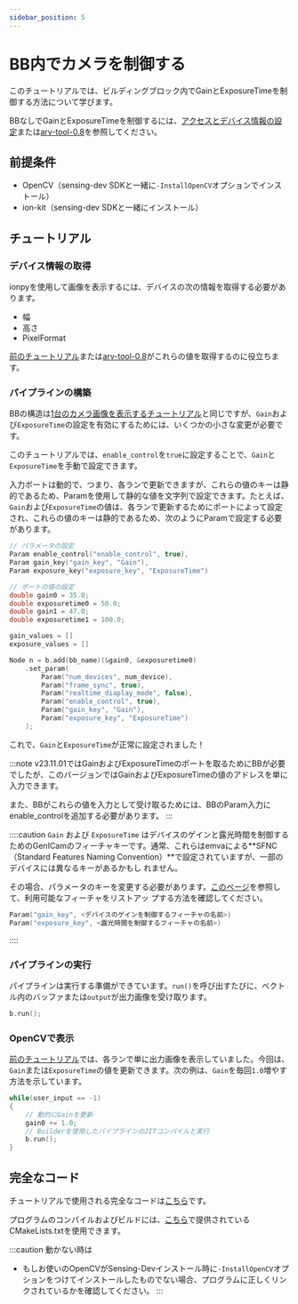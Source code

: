 ```yaml
---
sidebar_position: 5
---
```


# BB内でカメラを制御する

このチュートリアルでは、ビルディングブロック内でGainとExposureTimeを制御する方法について学びます。

BBなしでGainとExposureTimeを制御するには、[アクセスとデバイス情報の設定](./set-device-info)または[arv-tool-0.8](../../external/aravis/arv-tools)を参照してください。

## 前提条件

* OpenCV（sensing-dev SDKと一緒に`-InstallOpenCV`オプションでインストール）
* ion-kit（sensing-dev SDKと一緒にインストール）

## チュートリアル

### デバイス情報の取得

ionpyを使用して画像を表示するには、デバイスの次の情報を取得する必要があります。

* 幅
* 高さ
* PixelFormat

[前のチュートリアル](obtain-device-info.md)または[arv-tool-0.8](../../external/aravis/arv-tools.md)がこれらの値を取得するのに役立ちます。

### パイプラインの構築

BBの構造は[1台のカメラ画像を表示するチュートリアル](display-image)と同じですが、`Gain`および`ExposureTime`の設定を有効にするためには、いくつかの小さな変更が必要です。

このチュートリアルでは、`enable_control`を`true`に設定することで、`Gain`と`ExposureTime`を手動で設定できます。

入力ポートは動的で、つまり、各ランで更新できますが、これらの値のキーは静的であるため、Paramを使用して静的な値を文字列で設定できます。たとえば、`Gain`および`ExposureTime`の値は、各ランで更新するためにポートによって設定され、これらの値のキーは静的であるため、次のようにParamで設定する必要があります。

```c++
// パラメータの設定
Param enable_control("enable_control", true),
Param gain_key("gain_key", "Gain"),
Param exposure_key("exposure_key", "ExposureTime")

// ポートの値の設定
double gain0 = 35.0;
double exposuretime0 = 50.0;
double gain1 = 47.0;
double exposuretime1 = 100.0;

gain_values = []
exposure_values = []

Node n = b.add(bb_name)(&gain0, &exposuretime0)
    .set_param(
        Param("num_devices", num_device),
        Param("frame_sync", true),
        Param("realtime_diaplay_mode", false),
        Param("enable_control", true),
        Param("gain_key", "Gain"),
        Param("exposure_key", "ExposureTime")
    );
```

これで、`Gain`と`ExposureTime`が正常に設定されました！

:::note
v23.11.01ではGainおよびExposureTimeのポートを取るためにBBが必要でしたが、このバージョンではGainおよびExposureTimeの値のアドレスを単に入力できます。

また、BBがこれらの値を入力として受け取るためには、BBのParam入力にenable_controlを追加する必要があります。
:::

::::caution
`Gain` および `ExposureTime` はデバイスのゲインと露光時間を制御するためのGenICamのフィーチャキーです。通常、これらはemvaによる**SFNC（Standard Features Naming Convention）**で設定されていますが、一部のデバイスには異なるキーがあるかもし れません。

その場合、パラメータのキーを変更する必要があります。[このページ](../external/aravis/arv-tools#list-the-available-genicam-features)を参照して、利用可能なフィーチャをリストアッ 
プする方法を確認してください。

```c++
Param("gain_key", <デバイスのゲインを制御するフィーチャの名前>)
Param("exposure_key", <露光時間を制御するフィーチャの名前>)
```
::::

### パイプラインの実行

パイプラインは実行する準備ができています。`run()`を呼び出すたびに、ベクトル内のバッファまたは`output`が出力画像を受け取ります。

```c++
b.run();
```

### OpenCVで表示

[前のチュートリアル](display-image)では、各ランで単に出力画像を表示していました。今回は、`Gain`または`ExposureTime`の値を更新できます。次の例は、`Gain`を毎回`1.0`増やす方法を示しています。

```c++
while(user_input == -1)
{
    // 動的にGainを更新
    gain0 += 1.0;
    // Builderを使用したパイプラインのJITコンパイルと実行
    b.run(); 
}
```

## 完全なコード

チュートリアルで使用される完全なコードは[こちら](https://github.com/Sensing-Dev/tutorials/blob/main/cpp/src/tutorial2_control_camera.cpp)です。

プログラムのコンパイルおよびビルドには、[こちら](https://github.com/Sensing-Dev/tutorials/blob/main/cpp/CMAKELists.txt)で提供されているCMakeLists.txtを使用できます。

:::caution 動かない時は
* もしお使いのOpenCVがSensing-Devインストール時に`-InstallOpenCV`オプションをつけてインストールしたものでない場合、プログラムに正しくリンクされているかを確認してください。
:::